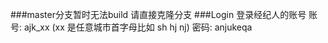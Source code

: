 ###master分支暂时无法build 请直接克隆分支
###Login
登录经纪人的账号
账号: ajk_xx (xx 是任意城市首字母比如 sh  hj nj)
密码: anjukeqa    
